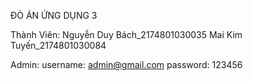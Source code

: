 ĐÒ ÁN ỨNG DỤNG 3

Thành Viên: 
Nguyễn Duy Bách_2174801030035
Mai Kim Tuyến_2174801030084


Admin:
username: admin@gmail.com
password: 123456


